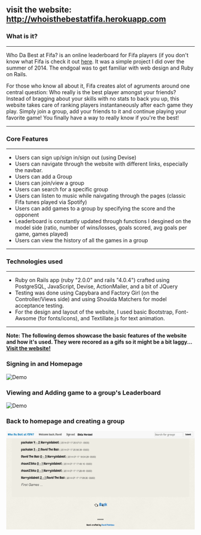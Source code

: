 visit the website: http://whoisthebestatfifa.herokuapp.com
-----------


### What is it?
---

Who Da Best at Fifa? is an online leaderboard for Fifa players (if you don't know what Fifa is check it out [here](http://en.wikipedia.org/wiki/FIFA_14). It was a simple project I did over the summer of 2014. The endgoal was to get familiar with web design and Ruby on Rails.

For those who know all about it, Fifa creates alot of agruments around one central question: Who really is the best player amongst your friends? Instead of bragging about your skills with no stats to back you up, this website takes care of ranking players instantaneously after each game they play. Simply join a group, add your friends to it and continue playing your favorite game! You finally have a way to really know if you're the best!

---

### Core Features
---

- Users can sign up/sign in/sign out (using Devise)
- Users can navigate through the website with different links, especially the navbar.
- Users can add a Group
- Users can join/view a group
- Users can search for a specific group
- Users can listen to music while naivgating through the pages (classic Fifa tunes played via Spotify)
- Users can add games to a group by specifying the score and the opponent
- Leaderboard is constantly updated through functions I desgined on the model side (ratio, number of wins/losses, goals scored, avg goals per game, games played)
- Users can view the history of all the games in a group

---

### Technologies used
---

- Ruby on Rails app (ruby "2.0.0" and rails "4.0.4") crafted using PostgreSQL, JavaScript, Devise, ActionMailer, and a bit of JQuery
- Testing was done using Capybara and Factory Girl (on the Controller/Views side) and using Shoulda Matchers for model acceptance testing.
- For the design and layout of the website, I used basic Bootstrap, Font-Awsome (for fonts/icons), and Textillate.js for text animation.


---

**Note: The following demos showcase the basic features of the website and how it's used.
        They were recored as a gifs so it might be a bit laggy... [Visit the website!](http://whoisthebestatfifa.herokuapp.com)**
        
### Signing in and Homepage

![Demo](/fifa_var/fifa_1.gif)

### Viewing and Adding game to a group's Leaderboard

![Demo](/fifa_var/fifa_2.gif)

### Back to homepage and creating a group

![Demo](/fifa_var/fifa_3.gif)
